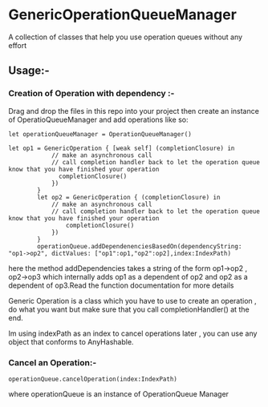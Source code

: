 # GenericOperationQueueManager
A collection of classes that help you use operation queues without any effort

## Usage:-


### Creation of Operation with dependency :-

Drag and drop the files in this repo into your project then create an instance of OperatioQueueManager and add operations like so:

```
let operationQueueManager = OperationQueueManager()

let op1 = GenericOperation { [weak self] (completionClosure) in
            // make an asynchronous call
            // call completion handler back to let the operation queue know that you have finished your operation
              completionClosure()
            })
        }
        let op2 = GenericOperation { (completionClosure) in
            // make an asynchronous call
            // call completion handler back to let the operation queue know that you have finished your operation
                completionClosure()
            })
        }
        operationQueue.addDependenenciesBasedOn(dependencyString: "op1->op2", dictValues: ["op1":op1,"op2":op2],index:IndexPath)
```

here the method addDependencies takes a string of the form op1->op2 , op2->op3 which internally adds op1 as a dependent of 
op2 and op2 as a dependent of op3.Read the function documentation for more details

Generic Operation is a class which you have to use to create an operation , do what you want but make sure that you call 
completionHandler() at the end.

Im using indexPath as an index to cancel operations later , you can use any object that conforms to AnyHashable.

### Cancel an Operation:-

```
operationQueue.cancelOperation(index:IndexPath)
```
where operationQueue is an instance of OperationQueue Manager


